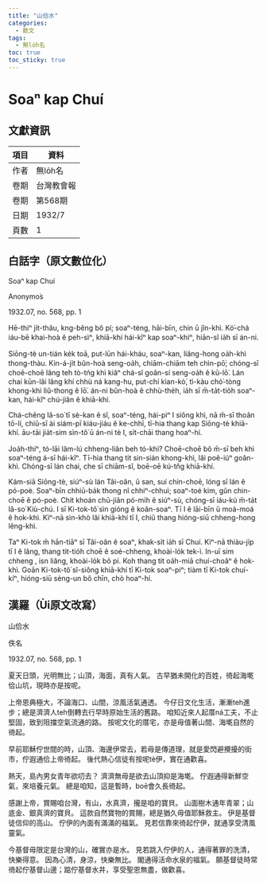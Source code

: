 ```yaml
---
title: "山佮水"
categories:
  - 散文
tags:
  - 無lo̍h名
toc: true
toc_sticky: true
---
```


# Soaⁿ kap Chuí

## 文獻資訊

| 項目 | 資料 |
|---|---|
| 作者 | 無lo̍h名 |
| 卷期 | 台灣教會報 |
| 卷期 | 第568期 |
| 日期 | 1932/7 |
| 頁數 | 1 |

## 白話字（原文數位化）

Soaⁿ kap Chuí

Anonymo͘s

1932.07, no. 568, pp. 1

Hē-thiⁿ ji̍t-thâu, kng-bêng bô pí; soaⁿ-téng, hāi-bīn, chin ū jîn-khì. Kó͘-chá iáu-bē khai-hoà ê peh-sìⁿ, khiā-khí hái-kîⁿ kap soaⁿ-khiⁿ, hiān-sî ia̍h sī án-ni.

Siōng-tè un-tián ke̍k toā, put-lūn hái-kháu, soaⁿ-kan, liâng-hong oa̍h-khì thong-thàu. Kin-á-ji̍t bûn-hoà seng-oa̍h, chiām-chiām teh chìn-pō͘; chóng-sī choē-choē lâng teh tò-tńg khì kiâⁿ chá-sî goân-sí seng-oa̍h ê kū-lō͘. Lán chai kūn-lâi lâng khí chhù ná kang-hu, put-chí kian-kò͘, tì-kàu chó͘-tòng khong-khì liû-thong ê lō͘. án-ni bûn-hoà ê chhù-the̍h, ia̍h sī m̄-ta̍t-tio̍h soaⁿ-kan, hái-kîⁿ chú-jiân ê khiā-khí.

Chá-chêng Iâ-so͘ tī sè-kan ê sî, soaⁿ-téng, hái-piⁿ I siông khì, nā m̄-sī thoân tō-lí, chiū-sī ài siám-pī kiáu-jiáu ê ke-chhī, tī-hia thang kap Siōng-tè khiā-khí. āu-tāi jia̍t-sim sìn-tô͘ ū án-ni tè I, si̍t-chāi thang hoaⁿ-hí.

Joa̍h-thiⁿ, tó-lāi lâm-lú chheng-liân beh tó-khì? Choē-choē bô m̄-sī beh khì soaⁿ-téng á-sī hái-kîⁿ. Tī-hia thang tit sin-sián khong-khì, lâi poê-iúⁿ goân-khì. Chóng-sī lán chai, che sī chiām-sî, boē-oē kú-tn̂g khiā-khí.

Kám-siā Siōng-tè, siúⁿ-sù lán Tâi-oân, ū san, suí chin-choē, lóng sī lán ê pó-poè. Soaⁿ-bīn chhiū-ba̍k thong nî chhiⁿ-chhuì; soaⁿ-toé kim, gûn chin-choē ê pó-poè. Chit khoán chū-jiân pó-mi̍h ê siúⁿ-sù, chóng-sī iáu-kú m̄-ta̍t Iâ-so͘ Kiù-chú. I sī Ki-tok-tô͘ sìn gióng ê koân-soaⁿ. Tī I ê lāi-bīn ū moá-moá ê hok-khì. Kìⁿ-nā sìn-khò lâi khiā-khí tī I, chiū thang hióng-siū chheng-hong lêng-khì.

Taⁿ Ki-tok m̄ hān-tiāⁿ sī Tâi-oân ê soaⁿ, khak-si̍t ia̍h sī Chuí. Kìⁿ-nā thiàu-ji̍p tī I ê lâng, thang tit-tio̍h choē ê soé-chheng, khoài-lo̍k tek-ì. In-uī sim chheng , isn liâng, khoài-lo̍k bô pí. Koh thang tit oa̍h-miā chuí-choâⁿ ê hok-khì. Goān Ki-tok-tô͘ sî-siông khiā-khí tī Ki-tok soaⁿ-piⁿ; tiàm tī Ki-tok chuí-kíⁿ, hióng-siū sèng-un bô chīn, chò hoaⁿ-hí.

## 漢羅（Ùi原文改寫）

山佮水

佚名

1932.07, no. 568, pp. 1

夏天日頭，光明無比；山頂，海面，真有人氣。 古早猶未開化的百姓，徛起海墘佮山坑，現時亦是按呢。

上帝恩典極大，不論海口、山間，涼風活氣通透。 今仔日文化生活，漸漸teh進步；總是濟濟人teh倒轉去行早時原始生活的舊路。 咱知近來人起厝ná工夫，不止堅固，致到阻擋空氣流通的路。 按呢文化的厝宅，亦是毋值著山間、海墘自然的徛起。

早前耶穌佇世間的時，山頂、海邊伊常去，若毋是傳道理，就是愛閃避攪擾的街市，佇遐通佮上帝徛起。 後代熱心信徒有按呢tè伊，實在通歡喜。

熱天，島內男女青年欲叨去？ 濟濟無毋是欲去山頂抑是海墘。 佇遐通得新鮮空氣，來培養元氣。 總是咱知，這是暫時，boē會久長徛起。

感謝上帝，賞賜咱台灣，有山，水真濟，攏是咱的寶貝。 山面樹木通年青翠；山底金、銀真濟的寶貝。 這款自然寶物的賞賜，總是猶久毋值耶穌救主。 伊是基督徒信仰的高山。 佇伊的內面有滿滿的福氣。 見若信靠來徛起佇伊，就通享受清風靈氣。

今基督毋限定是台灣的山，確實亦是水。 見若跳入佇伊的人，通得著罪的洗清，快樂得意。 因為心清，身涼，快樂無比。 閣通得活命水泉的福氣。 願基督徒時常徛起佇基督山邊；踮佇基督水井，享受聖恩無盡，做歡喜。
